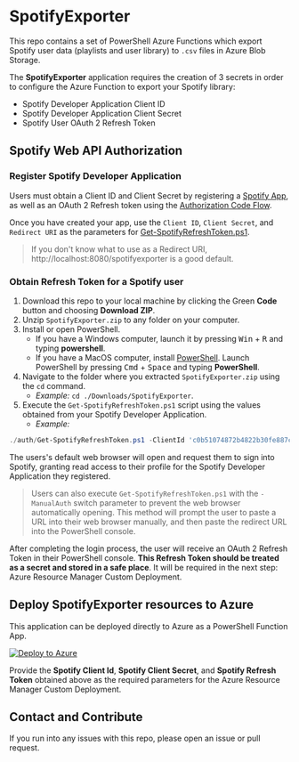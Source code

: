 # SpotifyExporter

This repo contains a set of PowerShell Azure Functions which export Spotify user data (playlists and user library) to `.csv` files in Azure Blob Storage.

The **SpotifyExporter** application requires the creation of 3 secrets in order to configure the Azure Function to export your Spotify library:

* Spotify Developer Application Client ID
* Spotify Developer Application Client Secret
* Spotify User OAuth 2 Refresh Token

## Spotify Web API Authorization

### Register Spotify Developer Application

Users must obtain a Client ID and Client Secret by registering a [Spotify App](https://developer.spotify.com/documentation/general/guides/app-settings/), as well as an OAuth 2 Refresh token using the [Authorization Code Flow](https://developer.spotify.com/documentation/general/guides/authorization-guide/#authorization-code-flow).

Once you have created your app, use the `Client ID`, `Client Secret`, and `Redirect URI` as the parameters for [Get-SpotifyRefreshToken.ps1](auth/Get-SpotifyRefreshToken.ps1).

> If you don't know what to use as a Redirect URI, http://localhost:8080/spotifyexporter is a good default.

### Obtain Refresh Token for a Spotify user

1. Download this repo to your local machine by clicking the Green **Code** button and choosing **Download ZIP**.
2. Unzip `SpotifyExporter.zip` to any folder on your computer.
3. Install or open PowerShell.
    * If you have a Windows computer, launch it by pressing <kbd>Win</kbd> + <kbd>R</kbd> and typing **powershell**.
    * If you have a MacOS computer, install [PowerShell](https://github.com/PowerShell/PowerShell#get-powershell). Launch PowerShell by pressing <kbd>Cmd</kbd> + <kbd>Space</kbd> and typing **PowerShell**.
4. Navigate to the folder where you extracted `SpotifyExporter.zip` using the `cd` command.
    * *Example:* `cd ./Downloads/SpotifyExporter`.
5. Execute the `Get-SpotifyRefreshToken.ps1` script using the values obtained from your Spotify Developer Application.
    * *Example:*

```powershell
./auth/Get-SpotifyRefreshToken.ps1 -ClientId 'c0b51074872b4822b30fe887ce857b47' -ClientSecret '397c93a60153496abbc1458ac1978655' -RedirectUri 'http://localhost:8080/spotifyexporter'
```

The users's default web browser will open and request them to sign into Spotify, granting read access to their profile for the Spotify Developer Application they registered.

> Users can also execute `Get-SpotifyRefreshToken.ps1` with the `-ManualAuth` switch parameter to prevent the web browser automatically opening. This method will prompt the user to paste a URL into their web browser manually, and then paste the redirect URL into the PowerShell console.

After completing the login process, the user will receive an OAuth 2 Refresh Token in their PowerShell console. **This Refresh Token should be treated as a secret and stored in a safe place**. It will be required in the next step: Azure Resource Manager Custom Deployment.

## Deploy SpotifyExporter resources to Azure

This application can be deployed directly to Azure as a PowerShell Function App.

[![Deploy to Azure](https://aka.ms/deploytoazurebutton)](https://portal.azure.com/#create/Microsoft.Template/uri/https%3A%2F%2Fraw.githubusercontent.com%2FRylandDeGregory%2FSpotifyExporter%2Fmaster%2Finfrastructure%2Fmain.json)

Provide the **Spotify Client Id**, **Spotify Client Secret**, and **Spotify Refresh Token** obtained above as the required parameters for the Azure Resource Manager Custom Deployment.

## Contact and Contribute

If you run into any issues with this repo, please open an issue or pull request.